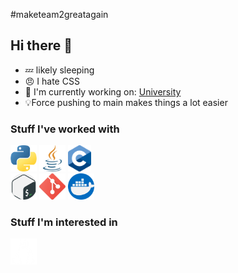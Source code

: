 #maketeam2greatagain
## Hi there 👋
- 💤 likely sleeping
- 😠 I hate CSS
- 🔭 I'm currently working on: [University](https://github.com/heofthetea/dhbw-semester-1)
- 💡Force pushing to main makes things a lot easier

### Stuff I've worked with

<span>
    <img src="img/python.png" height="42px">
    <img src="img/java.png" height="42px">
    <img src="img/C_Logo.png" height="42px">
    <br>
    <img src="img/gnu-bash.png"height="42px">
    <img src="img/git.png" height="42px">
    <img src="img/docker.png" height="42px">
</span>
<br>



### Stuff I'm interested in
<span>
    <img src="img/linux-logo.png" height="42px">
</span>

<!--
**heofthetea/heofthetea** is a ✨ _special_ ✨ repository because its `README.md` (this file) appears on your GitHub profile.



Here are some ideas to get you started:

- 🔭 I’m currently working on ...
- 🌱 I’m currently learning ...
- 👯 I’m looking to collaborate on ...
- 🤔 I’m looking for help with ...
- 💬 Ask me about ...
- 📫 How to reach me: ...
- 😄 Pronouns: ...
- ⚡ Fun fact: ...
-->
